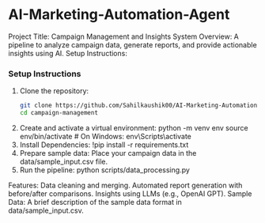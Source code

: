 # AI-Marketing-Automation-Agent
Project Title: Campaign Management and Insights System
Overview:
A pipeline to analyze campaign data, generate reports, and provide actionable insights using AI.
Setup Instructions:
### Setup Instructions
1. Clone the repository:  
   ```bash
   git clone https://github.com/Sahilkaushik00/AI-Marketing-Automation-Agent.git
   cd campaign-management
2. Create and activate a virtual environment:
   python -m venv env
   source env/bin/activate   # On Windows: env\Scripts\activate
3. Install Dependencies:
   !pip install -r requirements.txt
4. Prepare sample data:
   Place your campaign data in the data/sample_input.csv file.
5. Run the pipeline:
   python scripts/data_processing.py

Features:
  Data cleaning and merging.
  Automated report generation with before/after comparisons.
  Insights using LLMs (e.g., OpenAI GPT).
  Sample Data:
  A brief description of the sample data format in data/sample_input.csv.







